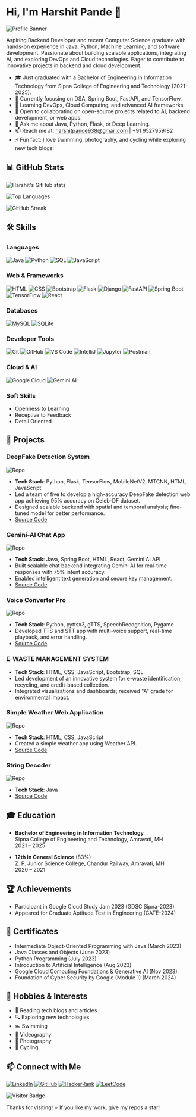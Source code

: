 # Hi, I'm Harshit Pande 👋

![Profile Banner](https://img.shields.io/badge/Profile-Harshit%20Pande-blue?logo=github&style=for-the-badge)

Aspiring Backend Developer and recent Computer Science graduate with hands-on experience in Java, Python, Machine Learning, and software development. Passionate about building scalable applications, integrating AI, and exploring DevOps and Cloud technologies. Eager to contribute to innovative projects in backend and cloud development.

- 🎓 Just graduated with a Bachelor of Engineering in Information Technology from Sipna College of Engineering and Technology (2021–2025).
- 🔭 Currently focusing on DSA, Spring Boot, FastAPI, and TensorFlow.
- 🌱 Learning DevOps, Cloud Computing, and advanced AI frameworks.
- 👯 Open to collaborating on open-source projects related to AI, backend development, or web apps.
- 💬 Ask me about Java, Python, Flask, or Deep Learning.
- 📫 Reach me at: harshitpande938@gmail.com | +91 9527959182
- ⚡ Fun fact: I love swimming, photography, and cycling while exploring new tech blogs!

## 📊 GitHub Stats

![Harshit's GitHub stats](https://github-readme-stats.vercel.app/api?username=harshit001-2023&show_icons=true&theme=radical)

![Top Languages](https://github-readme-stats.vercel.app/api/top-langs/?username=harshit001-2023&layout=compact&theme=radical)

![GitHub Streak](https://github-readme-streak-stats.herokuapp.com/?user=harshit001-2023&theme=radical)

## 🛠️ Skills

### Languages
![Java](https://img.shields.io/badge/Java-ED8B00?style=for-the-badge&logo=java&logoColor=white)
![Python](https://img.shields.io/badge/Python-3770A1?style=for-the-badge&logo=python&logoColor=white)
![SQL](https://img.shields.io/badge/SQL-4479A1?style=for-the-badge&logo=postgresql&logoColor=white)
![JavaScript](https://img.shields.io/badge/JavaScript-F7DF1E?style=for-the-badge&logo=javascript&logoColor=black)

### Web & Frameworks
![HTML](https://img.shields.io/badge/HTML-E34F26?style=for-the-badge&logo=html5&logoColor=white)
![CSS](https://img.shields.io/badge/CSS-1572B6?style=for-the-badge&logo=css3&logoColor=white)
![Bootstrap](https://img.shields.io/badge/Bootstrap-563D7C?style=for-the-badge&logo=bootstrap&logoColor=white)
![Flask](https://img.shields.io/badge/Flask-000000?style=for-the-badge&logo=flask&logoColor=white)
![Django](https://img.shields.io/badge/Django-092E20?style=for-the-badge&logo=django&logoColor=white)
![FastAPI](https://img.shields.io/badge/FastAPI-005571?style=for-the-badge&logo=fastapi&logoColor=white)
![Spring Boot](https://img.shields.io/badge/Spring%20Boot-6DB33F?style=for-the-badge&logo=spring-boot&logoColor=white)
![TensorFlow](https://img.shields.io/badge/TensorFlow-FF6F00?style=for-the-badge&logo=tensorflow&logoColor=white)
![React](https://img.shields.io/badge/React-61DAFB?style=for-the-badge&logo=react&logoColor=black)

### Databases
![MySQL](https://img.shields.io/badge/MySQL-4479A1?style=for-the-badge&logo=mysql&logoColor=white)
![SQLite](https://img.shields.io/badge/SQLite-003B57?style=for-the-badge&logo=sqlite&logoColor=white)

### Developer Tools
![Git](https://img.shields.io/badge/Git-F05032?style=for-the-badge&logo=git&logoColor=white)
![GitHub](https://img.shields.io/badge/GitHub-181717?style=for-the-badge&logo=github&logoColor=white)
![VS Code](https://img.shields.io/badge/VS%20Code-007ACC?style=for-the-badge&logo=visual-studio-code&logoColor=white)
![IntelliJ](https://img.shields.io/badge/IntelliJ-000000?style=for-the-badge&logo=intellij-idea&logoColor=white)
![Jupyter](https://img.shields.io/badge/Jupyter-F37626?style=for-the-badge&logo=jupyter&logoColor=white)
![Postman](https://img.shields.io/badge/Postman-FF6C37?style=for-the-badge&logo=postman&logoColor=white)

### Cloud & AI
![Google Cloud](https://img.shields.io/badge/Google%20Cloud-4285F4?style=for-the-badge&logo=google-cloud&logoColor=white)
![Gemini AI](https://img.shields.io/badge/Gemini%20AI-4285F4?style=for-the-badge&logo=google&logoColor=white)

### Soft Skills
- Openness to Learning
- Receptive to Feedback
- Detail Oriented

## 🚀 Projects

### DeepFake Detection System
![Repo](https://github-readme-stats.vercel.app/api/pin/?username=harshit001-2023&repo=Deep-Fake-Detection-System&theme=radical)

- **Tech Stack**: Python, Flask, TensorFlow, MobileNetV2, MTCNN, HTML, JavaScript
- Led a team of five to develop a high-accuracy DeepFake detection web app achieving 95% accuracy on Celeb-DF dataset.
- Designed scalable backend with spatial and temporal analysis; fine-tuned model for better performance.
- [Source Code](https://github.com/harshit001-2023/Deep-Fake-Detection-System)

### Gemini-AI Chat App
![Repo](https://github-readme-stats.vercel.app/api/pin/?username=harshit001-2023&repo=Gemini-Chat&theme=radical)

- **Tech Stack**: Java, Spring Boot, HTML, React, Gemini AI API
- Built scalable chat backend integrating Gemini AI for real-time responses with 75% intent accuracy.
- Enabled intelligent text generation and secure key management.
- [Source Code](https://github.com/harshit001-2023/Gemini-Chat)

### Voice Converter Pro
![Repo](https://github-readme-stats.vercel.app/api/pin/?username=harshit001-2023&repo=voice-converter-pro&theme=radical)

- **Tech Stack**: Python, pyttsx3, gTTS, SpeechRecognition, Pygame
- Developed TTS and STT app with multi-voice support, real-time playback, and error handling.
- [Source Code](https://github.com/harshit001-2023/voice-converter-pro)

### E-WASTE MANAGEMENT SYSTEM
- **Tech Stack**: HTML, CSS, JavaScript, Bootstrap, SQL
- Led development of an innovative system for e-waste identification, recycling, and credit-based collection.
- Integrated visualizations and dashboards; received "A" grade for environmental impact.

### Simple Weather Web Application
![Repo](https://github-readme-stats.vercel.app/api/pin/?username=harshit001-2023&repo=Simple-Weather-Web-Application&theme=radical)

- **Tech Stack**: HTML, CSS, JavaScript
- Created a simple weather app using Weather API.
- [Source Code](https://github.com/harshit001-2023/Simple-Weather-Web-Application)

### String Decoder
![Repo](https://github-readme-stats.vercel.app/api/pin/?username=harshit001-2023&repo=String-Decoder&theme=radical)

- **Tech Stack**: Java
- [Source Code](https://github.com/harshit001-2023/String-Decoder)

## 🎓 Education
- **Bachelor of Engineering in Information Technology**  
  Sipna College of Engineering and Technology, Amravati, MH  
  2021 – 2025

- **12th in General Science** (83%)  
  Z. P. Junior Science College, Chandur Railway, Amravati, MH  
  2020 – 2021

## 🏆 Achievements
- Participant in Google Cloud Study Jam 2023 (GDSC Sipna-2023)
- Appeared for Graduate Aptitude Test in Engineering (GATE-2024)

## 📜 Certificates
- Intermediate Object-Oriented Programming with Java (March 2023)
- Java Classes and Objects (June 2023)
- Python Programming (July 2023)
- Introduction to Artificial Intelligence (Aug 2023)
- Google Cloud Computing Foundations & Generative AI (Nov 2023)
- Foundation of Cyber Security by Google (Module 1) (March 2024)

## 🌟 Hobbies & Interests
- 📖 Reading tech blogs and articles
- 🔍 Exploring new technologies
- 🏊 Swimming
- 🎥 Videography
- 📸 Photography
- 🚴 Cycling

## 📫 Connect with Me
[![LinkedIn](https://img.shields.io/badge/LinkedIn-0077B5?style=for-the-badge&logo=linkedin&logoColor=white)](https://www.linkedin.com/in/harshit-pande-001hp141022)
[![GitHub](https://img.shields.io/badge/GitHub-181717?style=for-the-badge&logo=github&logoColor=white)](https://github.com/harshit001-2023/)
[![HackerRank](https://img.shields.io/badge/HackerRank-2EC866?style=for-the-badge&logo=hackerrank&logoColor=white)](https://www.hackerrank.com/profile/harshitpande938) <!-- Assumed username -->
[![LeetCode](https://img.shields.io/badge/LeetCode-FFA116?style=for-the-badge&logo=leetcode&logoColor=black)](https://leetcode.com/harshitpandey/) <!-- Closest match -->

![Visitor Badge](https://visitor-badge.laobi.letswrite.tw/badge?page_id=harshit001-2023.harshit001-2023)

Thanks for visiting! ⭐ If you like my work, give my repos a star!
